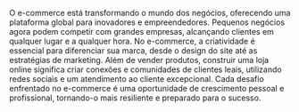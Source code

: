  O e-commerce está transformando o mundo dos negócios, oferecendo uma plataforma global para inovadores e empreendedores. Pequenos negócios agora podem competir com grandes empresas, alcançando clientes em qualquer lugar e a qualquer hora. No e-commerce, a criatividade é essencial para diferenciar sua marca, desde o design do site até as estratégias de marketing. Além de vender produtos, construir uma loja online significa criar conexões e comunidades de clientes leais, utilizando redes sociais e um atendimento ao cliente excepcional. Cada desafio enfrentado no e-commerce é uma oportunidade de crescimento pessoal e profissional, tornando-o mais resiliente e preparado para o sucesso.
